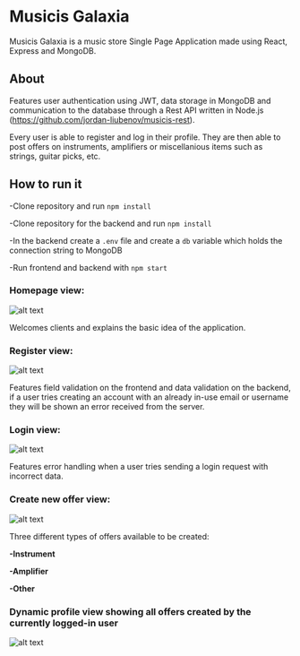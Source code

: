 # Musicis Galaxia

Musicis Galaxia is a music store Single Page Application made using React, Express and MongoDB.

## About

Features user authentication using JWT, data storage in MongoDB and communication to the database
through a Rest API written in Node.js (https://github.com/jordan-liubenov/musicis-rest).

Every user is able to register and log in their profile. They are then able to post offers on instruments, amplifiers or miscellanious items such as strings, guitar picks, etc.

## How to run it

-Clone repository and run `npm install`

-Clone repository for the backend and run `npm install`

-In the backend create a `.env` file and create a `db` variable which holds the connection string to MongoDB

-Run frontend and backend with `npm start`

### Homepage view:

![alt text](https://i.ibb.co/f26fFDV/image.png)

Welcomes clients and explains the basic idea of the application.

### Register view:

![alt text](https://i.ibb.co/cKBQMFy/image.png)

Features field validation on the frontend and data validation on the backend, if a user tries creating an account with an already in-use email or username they will be shown an error received from the server.

### Login view:

![alt text](https://i.ibb.co/x6yMCvV/image.png)

Features error handling when a user tries sending a login request with incorrect data.

### Create new offer view:

![alt text](https://i.ibb.co/mJtjcTX/image.png)

Three different types of offers available to be created:

**-Instrument**

**-Amplifier**

**-Other**

### Dynamic profile view showing all offers created by the currently logged-in user

![alt text](https://i.ibb.co/5KWWHzX/image.png)
